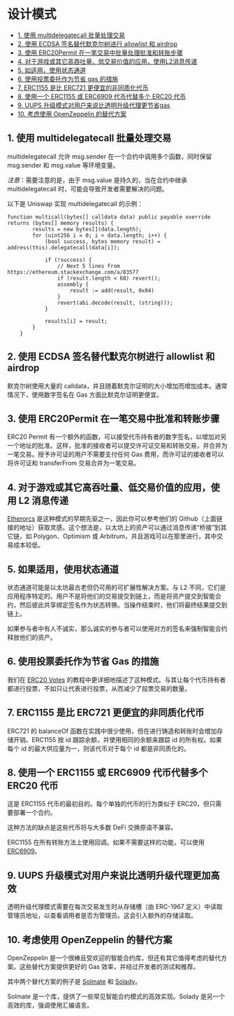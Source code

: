 # 设计模式

- [1. 使用 multidelegatecall 批量处理交易](#1-use-multidelegatecall-to-batch-transactions)
- [2. 使用 ECDSA 签名替代默克尔树进行 allowlist 和 airdrop](#2-use-ecdsa-signatures-instead-of-merkle-trees-for-allowlists-and-airdrops)
- [3. 使用 ERC20Permit 在一笔交易中批量处理批准和转账步骤](#3-use-erc20permit-to-batch-the-approval-and-transfer-step-in-on-transaction)
- [4. 对于游戏或其它高吞吐量、低交易价值的应用，使用L2消息传递](#4-use-l2-message-passing-for-games-or-other-high-throughput-low-transaction-value-applications)
- [5. 如适用，使用状态通道](#5-use-state-channels-if-applicable)
- [6. 使用投票委托作为节省 gas 的措施](#6-use-voting-delegation-as-a-gas-saving-measure)
- [7. ERC1155 是比 ERC721 更便宜的非同质化代币](#7-erc1155-is-a-cheaper-non-fungible-token-than-erc721)
- [8. 使用一个 ERC1155 或 ERC6909 代币代替多个 ERC20 代币](#8-use-one-erc1155-or-erc6909-token-instead-of-several-erc20-tokens)
- [9. UUPS 升级模式对用户来说比透明升级代理更节省gas](#9-the-uups-upgrade-pattern-is-more-gas-efficient-for-users-than-the-transparent-upgradeable-proxy)
- [10. 考虑使用 OpenZeppelin 的替代方案](#10-consider-using-alternatives-to-openzeppelin)


## 1. 使用 multidelegatecall 批量处理交易

multidelegatecall 允许 msg.sender 在一个合约中调用多个函数，同时保留 msg.sender 和 msg.value 等环境变量。

*注意*：需要注意的是，由于 msg.value 是持久的，当在合约中继承 multidelegatecall 时，可能会导致开发者需要解决的问题。

以下是 Uniswap 实现 multidelegatecall 的示例：

```
function multicall(bytes[] calldata data) public payable override returns (bytes[] memory results) {
        results = new bytes[](data.length);
        for (uint256 i = 0; i < data.length; i++) {
            (bool success, bytes memory result) = address(this).delegatecall(data[i]);

            if (!success) {
                // Next 5 lines from https://ethereum.stackexchange.com/a/83577
                if (result.length < 68) revert();
                assembly {
                    result := add(result, 0x04)
                }
                revert(abi.decode(result, (string)));
            }

            results[i] = result;
        }
    }
```

## 2. 使用 ECDSA 签名替代默克尔树进行 allowlist 和 airdrop

默克尔树使用大量的 calldata，并且随着默克尔证明的大小增加而增加成本。通常情况下，使用数字签名在 Gas 方面比默克尔证明更便宜。

## 3. 使用 ERC20Permit 在一笔交易中批准和转账步骤

ERC20 Permit 有一个额外的函数，可以接受代币持有者的数字签名，以增加对另一个地址的批准。这样，批准的接收者可以提交许可证交易和转账交易，并合并为一笔交易。授予许可证的用户不需要支付任何 Gas 费用，而许可证的接收者可以将许可证和 transferFrom 交易合并为一笔交易。

## 4. 对于游戏或其它高吞吐量、低交易价值的应用，使用 L2 消息传递

[Etherorcs](https://github.com/EtherOrcsOfficial/etherOrcs-contracts) 是这种模式的早期先驱之一，因此你可以参考他们的 Github（上面链接的地址）获取灵感。这个想法是，以太坊上的资产可以通过消息传递“桥接”到其它链，如 Polygon、Optimism 或 Arbitrum，并且游戏可以在那里进行，其中交易成本较低。

## 5. 如果适用，使用状态通道

状态通道可能是以太坊最古老但仍可用的可扩展性解决方案。与 L2 不同，它们是应用程序特定的。用户不是将他们的交易提交到链上，而是将资产提交到智能合约，然后彼此共享绑定签名作为状态转换。当操作结束时，他们将最终结果提交到链上。

如果参与者中有人不诚实，那么诚实的参与者可以使用对方的签名来强制智能合约释放他们的资产。

## 6. 使用投票委托作为节省 Gas 的措施

我们在 [ERC20 Votes](https://www.rareskills.io/post/erc20-votes-erc5805-and-erc6372) 的教程中更详细地描述了这种模式。与其让每个代币持有者都进行投票，不如只让代表进行投票，从而减少了投票交易的数量。

## 7. ERC1155 是比 ERC721 更便宜的非同质化代币

ERC721 的 balanceOf 函数在实践中很少使用，但在进行铸造和转账时会增加存储开销。ERC1155 按 id 跟踪余额，并使用相同的余额来跟踪 id 的所有权。如果每个 id 的最大供应量为一，则该代币对于每个 id 都是非同质化的。

## 8. 使用一个 ERC1155 或 ERC6909 代币代替多个 ERC20 代币

这是 ERC1155 代币的最初目的。每个单独的代币的行为类似于 ERC20，但只需要部署一个合约。

这种方法的缺点是这些代币将与大多数 DeFi 交换原语不兼容。

ERC1155 在所有转账方法上使用回调。如果不需要这样的功能，可以使用 [ERC6909](https://eips.ethereum.org/EIPS/eip-6909)。

## 9. UUPS 升级模式对用户来说比透明升级代理更加高效

透明升级代理模式需要在每次交易发生时从存储槽（由 ERC-1967 定义）中读取管理员地址，以查看调用者是否为管理员。这会引入额外的存储读取。

## 10. 考虑使用 OpenZeppelin 的替代方案

OpenZeppelin 是一个很棒且受欢迎的智能合约库，但还有其它值得考虑的替代方案。这些替代方案提供更好的 Gas 效率，并经过开发者的测试和推荐。

其中两个替代方案的例子是 [Solmate](https://github.com/transmissions11/solmate) 和 [Solady](https://github.com/Vectorized/solady)。

Solmate 是一个库，提供了一些常见智能合约模式的高效实现。Solady 是另一个高效的库，强调使用汇编语言。

